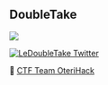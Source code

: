 <h2 align="left">DoubleTake</h2>

![](https://komarev.com/ghpvc/?username=DoubleTakes)
<p align="left"><a href="https://twitter.com/LeDoubleTake" target="blank"><img src="https://img.shields.io/twitter/follow/LeDoubleTake?logo=twitter&style=for-the-badge" alt="LeDoubleTake Twitter"/></a></p>

🚩 [CTF Team OteriHack](https://ctftime.org/team/190074)
